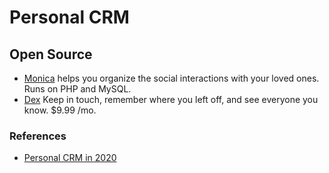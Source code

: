 # Personal CRM

## Open Source

- [Monica](https://www.monicahq.com) helps you organize the social interactions with your loved ones. Runs on PHP and MySQL.
- [Dex](https://getdex.com) Keep in touch, remember where you left off, and see everyone you know. $9.99 /mo.

### References

- [Personal CRM in 2020](https://getdex.com/blog/personal-crm-in-2020-20-startups-apps-and-failed-attempts/)
